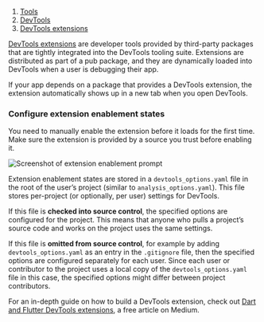 1.  [Tools](https://docs.flutter.dev/tools)
2.  [DevTools](https://docs.flutter.dev/tools/devtools)
3.  [DevTools extensions](https://docs.flutter.dev/tools/devtools/extensions)

[DevTools extensions](https://pub.dev/packages/devtools_extensions) are developer tools provided by third-party packages that are tightly integrated into the DevTools tooling suite. Extensions are distributed as part of a pub package, and they are dynamically loaded into DevTools when a user is debugging their app.

If your app depends on a package that provides a DevTools extension, the extension automatically shows up in a new tab when you open DevTools.

### Configure extension enablement states

You need to manually enable the extension before it loads for the first time. Make sure the extension is provided by a source you trust before enabling it.

![Screenshot of extension enablement prompt](https://docs.flutter.dev/assets/images/docs/tools/devtools/extension_enable_prompt.png)

Extension enablement states are stored in a `devtools_options.yaml` file in the root of the user’s project (similar to `analysis_options.yaml`). This file stores per-project (or optionally, per user) settings for DevTools.

If this file is **checked into source control**, the specified options are configured for the project. This means that anyone who pulls a project’s source code and works on the project uses the same settings.

If this file is **omitted from source control**, for example by adding `devtools_options.yaml` as an entry in the `.gitignore` file, then the specified options are configured separately for each user. Since each user or contributor to the project uses a local copy of the `devtools_options.yaml` file in this case, the specified options might differ between project contributors.

For an in-depth guide on how to build a DevTools extension, check out [Dart and Flutter DevTools extensions](https://medium.com/flutter/dart-flutter-devtools-extensions-c8bc1aaf8e5f), a free article on Medium.